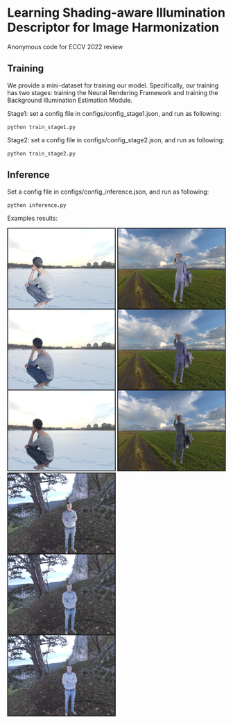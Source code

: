 # Learning Shading-aware Illumination Descriptor for Image Harmonization
 Anonymous code for ECCV 2022 review

## Training
We provide a mini-dataset for training our model. Specifically, our training has two stages: training the Neural Rendering Framework and training the Background Illumination Estimation Module. 

Stage1: set a config file in configs/config_stage1.json, and run as following:

    python train_stage1.py

Stage2: set a config file in configs/config_stage2.json, and run as following:

    python train_stage2.py

## Inference
Set a config file in configs/config_inference.json, and run as following:

    python inference.py

Examples results:
<p float="left">
  <img src="./examples_results/3.png" width="250" />
  <img src="./examples_results/2.png" width="250" />
  <img src="./examples_results/1.png" width="250" />

</p>